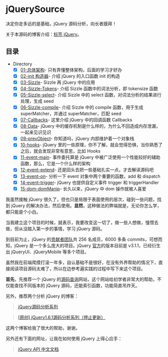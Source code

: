 # jQuerySource
决定你走多远的是基础，jQuery 源码分析，向长者膜拜！

关于本源码的博客介绍：[标签 jQuery](http://yuren.space/blog/tags/jQuery/)。

## 目录

- Directory
  + [x] [01-总体架构](https://github.com/songjinzhong/JQuerySource/tree/master/01-%E6%80%BB%E4%BD%93%E6%9E%B6%E6%9E%84)- 只有弄懂整体架构，后面的学习才好办
  + [x] [02-init 构造器](https://github.com/songjinzhong/JQuerySource/tree/master/02-init%E6%9E%84%E9%80%A0%E5%99%A8)- 介绍 jQuery 的入口函数 init 的构造
  + [x] [03-Sizzle](https://github.com/songjinzhong/JQuerySource/tree/master/03-Sizzle)- Sizzle 再 jQuery 中的应用
  + [x] [04-Sizzle-Tokens](https://github.com/songjinzhong/JQuerySource/tree/master/04-Sizzle-Tokens)- 介绍 Sizzle 函数中的词法分析，即 tokensize 函数
  + [x] [05-Sizzle-select](https://github.com/songjinzhong/JQuerySource/tree/master/05-Sizzle-select)- 介绍 Sizzle 中的 select 函数，对词法分析的结果进行处理，生成 seed
  + [x] [06-Sizzle-compile](https://github.com/songjinzhong/JQuerySource/tree/master/06-Sizzle-compile)- 介绍 Sizzle 中的 compile 函数，用于生成 superMatcher，并通过 superMatcher，匹配 seed
  + [x] [07-Callbacks](https://github.com/songjinzhong/JQuerySource/tree/master/07-Callbacks)- 这里介绍 jQuery 中的回调函数 Callbacks
  + [x] [08-Data](https://github.com/songjinzhong/JQuerySource/tree/master/08-Data)- jQuery 中的缓存机制是什么样的，为什么不回造成内存泄漏，一起来见识见识
  + [x] [09-prevObject](https://github.com/songjinzhong/JQuerySource/tree/master/09-prevObject)- 你知道吗，jQuery 内部维护着一个对象栈
  + [x] [10-hooks](https://github.com/songjinzhong/JQuerySource/tree/master/10-hooks)- jQuery 里的一些原理，你不了解，就会觉得恐惧，当你熟悉了之后，就会发现非常有意思，比如 Hooks
  + [x] [11-event-main](https://github.com/songjinzhong/JQuerySource/tree/master/11-event-main)- 事件委托算是 jQuery 中被广泛使用一个性能较好的辅助函数，那么，它是一个什么样的架构
  + [x] [12-event-extend](https://github.com/songjinzhong/JQuerySource/tree/master/12-event-extend)- 还是回头去把一些基础扎实一点，才去解读源码吧
  + [x] [13-event-on](https://github.com/songjinzhong/JQuerySource/tree/master/13-event-on)- 分析一下 event 对象中两个重要的函数，add 和 dispatch
  + [x] [14-event-trigger](https://github.com/songjinzhong/JQuerySource/tree/master/14-event-trigger)- jQuery 也提供自定义事件 trigger 和 triggerHandler
  + [x] [15-dom-domManip](https://github.com/songjinzhong/JQuerySource/tree/master/15-dom-domManip)- 长久以来，jQuery 中 dom 操作就被人喜爱

我虽然接触 jQuery 很久了，但也只是局限于表面使用的层次，碰到一些问题，找到 jQuery 的解决办法，然后使用。**显然**，这种做法的弊端就是，无论你怎么学，都只能是个小白。

当我建立这个项目的时候，就表示，我要改变这一切了，做一些人想做，憧憬去做，但从没踏入第一步的事情，学习 jQuery 源码。

到目前为止，jQuery 的[贡献者团队](https://github.com/jquery/jquery)共 256 名成员，6000 多条 commits，可想而知，jQuery 是一个多么庞大的项目。jQuery [官方](https://jquery.com/)的版本目前是 v3.1.1，已经衍生出 jQueryUI、jQueryMobile 等多个项目。

虽然我在前端爬摸打滚一年多，自认基础不是很好，在没有外界帮助的情况下，直接阅读项目源码太难了，所以在边参考遍实践的过程中写下来这个项目。

**首先**，先推荐一个 jQuery 的[源码查询](http://james.padolsey.com/jquery/)网站，这个网站给初学者非常大的帮助，不仅能查找不同版本的 jQuery 源码，还能索引函数，功能简直吊炸天。

另外，推荐两个分析 jQuery 的博客：

>[jQuery源码分析系列](http://www.cnblogs.com/aaronjs/p/3279314.html)

>[[原创] jQuery1.6.1源码分析系列（停止更新）](http://www.cnblogs.com/nuysoft/archive/2011/11/14/2248023.html)

这两个博客给我了很大的帮助，谢谢。

另外还有下面的网址，让我在如何使用 jQuery 上得心应手：

>[jQuery API 中文文档](http://www.css88.com/jqapi-1.9/)